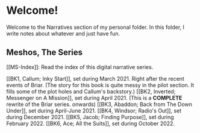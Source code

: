 # Welcome!
Welcome to the Narratives section of my personal folder. In this folder, I write notes about whatever and just have fun.

## Meshos, The Series
[[MS-Index]]: Read the index of this digital narrative series.

[[BK1, Callum; Inky Start]], set during March 2021. Right after the recent events of Briar.
(The story for this book is quite messy in the pilot section. It fills some of the plot holes and Callum's backstory.)
[[BK2, Inverted; Messenger on A Mission]], set during April 2021.
(This is a **COMPLETE** rewrite of the Briar series. onwards)
[[BK3, Abaddon; Back from The Down Under]], set during April-June 2021.
[[BK4, Windsor; Radio's Out]], set during December 2021.
[[BK5, Jacob; Finding Purpose]], set during February 2022.
[[BK6, Ace; All the Suits]], set during October 2022.
